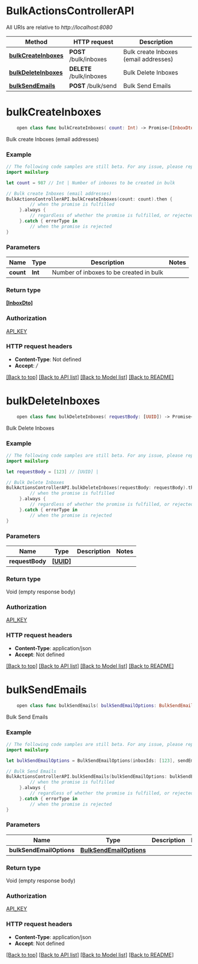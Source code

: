 # BulkActionsControllerAPI

All URIs are relative to *http://localhost:8080*

Method | HTTP request | Description
------------- | ------------- | -------------
[**bulkCreateInboxes**](BulkActionsControllerAPI#bulkcreateinboxes) | **POST** /bulk/inboxes | Bulk create Inboxes (email addresses)
[**bulkDeleteInboxes**](BulkActionsControllerAPI#bulkdeleteinboxes) | **DELETE** /bulk/inboxes | Bulk Delete Inboxes
[**bulkSendEmails**](BulkActionsControllerAPI#bulksendemails) | **POST** /bulk/send | Bulk Send Emails


# **bulkCreateInboxes**
```swift
    open class func bulkCreateInboxes( count: Int) -> Promise<[InboxDto]>
```

Bulk create Inboxes (email addresses)

### Example 
```swift
// The following code samples are still beta. For any issue, please report via http://github.com/OpenAPITools/openapi-generator/issues/new
import mailslurp

let count = 987 // Int | Number of inboxes to be created in bulk

// Bulk create Inboxes (email addresses)
BulkActionsControllerAPI.bulkCreateInboxes(count: count).then {
         // when the promise is fulfilled
     }.always {
         // regardless of whether the promise is fulfilled, or rejected
     }.catch { errorType in
         // when the promise is rejected
}
```

### Parameters

Name | Type | Description  | Notes
------------- | ------------- | ------------- | -------------
 **count** | **Int** | Number of inboxes to be created in bulk | 

### Return type

[**[InboxDto]**](InboxDto)

### Authorization

[API_KEY](../README#API_KEY)

### HTTP request headers

 - **Content-Type**: Not defined
 - **Accept**: */*

[[Back to top]](#) [[Back to API list]](../README#documentation-for-api-endpoints) [[Back to Model list]](../README#documentation-for-models) [[Back to README]](../README)

# **bulkDeleteInboxes**
```swift
    open class func bulkDeleteInboxes( requestBody: [UUID]) -> Promise<Void>
```

Bulk Delete Inboxes

### Example 
```swift
// The following code samples are still beta. For any issue, please report via http://github.com/OpenAPITools/openapi-generator/issues/new
import mailslurp

let requestBody = [123] // [UUID] | 

// Bulk Delete Inboxes
BulkActionsControllerAPI.bulkDeleteInboxes(requestBody: requestBody).then {
         // when the promise is fulfilled
     }.always {
         // regardless of whether the promise is fulfilled, or rejected
     }.catch { errorType in
         // when the promise is rejected
}
```

### Parameters

Name | Type | Description  | Notes
------------- | ------------- | ------------- | -------------
 **requestBody** | [**[UUID]**](UUID) |  | 

### Return type

Void (empty response body)

### Authorization

[API_KEY](../README#API_KEY)

### HTTP request headers

 - **Content-Type**: application/json
 - **Accept**: Not defined

[[Back to top]](#) [[Back to API list]](../README#documentation-for-api-endpoints) [[Back to Model list]](../README#documentation-for-models) [[Back to README]](../README)

# **bulkSendEmails**
```swift
    open class func bulkSendEmails( bulkSendEmailOptions: BulkSendEmailOptions) -> Promise<Void>
```

Bulk Send Emails

### Example 
```swift
// The following code samples are still beta. For any issue, please report via http://github.com/OpenAPITools/openapi-generator/issues/new
import mailslurp

let bulkSendEmailOptions = BulkSendEmailOptions(inboxIds: [123], sendEmailOptions: SendEmailOptions(toContacts: [123], toGroup: 123, to: ["to_example"], from: "from_example", cc: ["cc_example"], bcc: ["bcc_example"], subject: "subject_example", replyTo: "replyTo_example", body: "body_example", html: false, charset: "charset_example", attachments: ["attachments_example"], templateVariables: "TODO", template: 123, sendStrategy: "sendStrategy_example", useInboxName: false, addTrackingPixel: false)) // BulkSendEmailOptions | 

// Bulk Send Emails
BulkActionsControllerAPI.bulkSendEmails(bulkSendEmailOptions: bulkSendEmailOptions).then {
         // when the promise is fulfilled
     }.always {
         // regardless of whether the promise is fulfilled, or rejected
     }.catch { errorType in
         // when the promise is rejected
}
```

### Parameters

Name | Type | Description  | Notes
------------- | ------------- | ------------- | -------------
 **bulkSendEmailOptions** | [**BulkSendEmailOptions**](BulkSendEmailOptions) |  | 

### Return type

Void (empty response body)

### Authorization

[API_KEY](../README#API_KEY)

### HTTP request headers

 - **Content-Type**: application/json
 - **Accept**: Not defined

[[Back to top]](#) [[Back to API list]](../README#documentation-for-api-endpoints) [[Back to Model list]](../README#documentation-for-models) [[Back to README]](../README)

